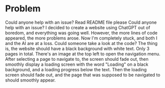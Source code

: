 # Problem
Could anyone help with an issue? Read README file please
Could anyone help with an issue? I decided to create a website using ChatGPT out of boredom, and everything was going well. However, the more lines of code appeared, the more problems arose. Now I'm completely stuck, and both I and the AI are at a loss. Could someone take a look at the code? The thing is, the website should have a black background with white text. Only 3 pages in total. There's an image at the top left to open the navigation menu. After selecting a page to navigate to, the screen should fade out, then smoothly display a loading screen with the word "Loading" on a black background, and a loading progress below the text. Then the loading screen should fade out, and the page that was supposed to be navigated to should smoothly appear.
